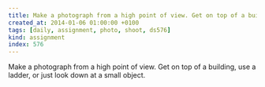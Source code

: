 ```yaml
---
title: Make a photograph from a high point of view. Get on top of a building, use a ladder, or just look down at a small object.
created_at: 2014-01-06 01:00:00 +0100
tags: [daily, assignment, photo, shoot, ds576]
kind: assignment
index: 576
---
```


Make a photograph from a high point of view. Get on top of a building, use a ladder, or just look down at a small object.
